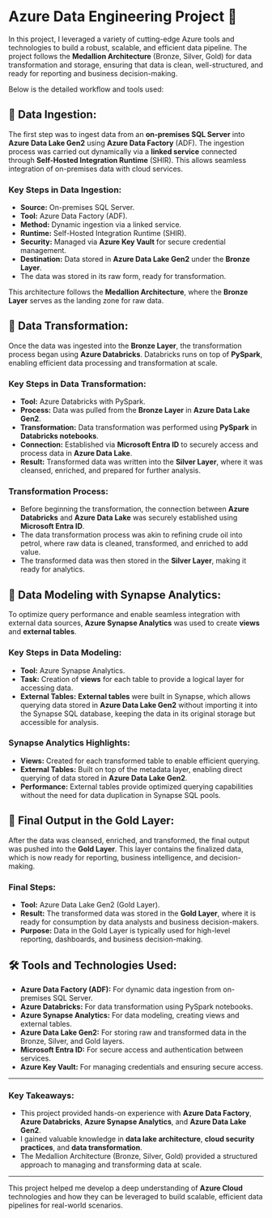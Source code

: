 # Azure Data Engineering Project 🚀

In this project, I leveraged a variety of cutting-edge Azure tools and technologies to build a robust, scalable, and efficient data pipeline. The project follows the **Medallion Architecture** (Bronze, Silver, Gold) for data transformation and storage, ensuring that data is clean, well-structured, and ready for reporting and business decision-making.

Below is the detailed workflow and tools used:

## 🔹 **Data Ingestion:**
The first step was to ingest data from an **on-premises SQL Server** into **Azure Data Lake Gen2** using **Azure Data Factory** (ADF). The ingestion process was carried out dynamically via a **linked service** connected through **Self-Hosted Integration Runtime** (SHIR). This allows seamless integration of on-premises data with cloud services.

### Key Steps in Data Ingestion:
- **Source:** On-premises SQL Server.
- **Tool:** Azure Data Factory (ADF).
- **Method:** Dynamic ingestion via a linked service.
- **Runtime:** Self-Hosted Integration Runtime (SHIR).
- **Security:** Managed via **Azure Key Vault** for secure credential management.
- **Destination:** Data stored in **Azure Data Lake Gen2** under the **Bronze Layer**.
- The data was stored in its raw form, ready for transformation.

This architecture follows the **Medallion Architecture**, where the **Bronze Layer** serves as the landing zone for raw data.

## 🔹 **Data Transformation:**
Once the data was ingested into the **Bronze Layer**, the transformation process began using **Azure Databricks**. Databricks runs on top of **PySpark**, enabling efficient data processing and transformation at scale.

### Key Steps in Data Transformation:
- **Tool:** Azure Databricks with PySpark.
- **Process:** Data was pulled from the **Bronze Layer** in **Azure Data Lake Gen2**.
- **Transformation:** Data transformation was performed using **PySpark** in **Databricks notebooks**.
- **Connection:** Established via **Microsoft Entra ID** to securely access and process data in **Azure Data Lake**.
- **Result:** Transformed data was written into the **Silver Layer**, where it was cleansed, enriched, and prepared for further analysis.

### Transformation Process:
- Before beginning the transformation, the connection between **Azure Databricks** and **Azure Data Lake** was securely established using **Microsoft Entra ID**.
- The data transformation process was akin to refining crude oil into petrol, where raw data is cleaned, transformed, and enriched to add value.
- The transformed data was then stored in the **Silver Layer**, making it ready for analytics.

## 🔹 **Data Modeling with Synapse Analytics:**
To optimize query performance and enable seamless integration with external data sources, **Azure Synapse Analytics** was used to create **views** and **external tables**. 

### Key Steps in Data Modeling:
- **Tool:** Azure Synapse Analytics.
- **Task:** Creation of **views** for each table to provide a logical layer for accessing data.
- **External Tables:** **External tables** were built in Synapse, which allows querying data stored in **Azure Data Lake Gen2** without importing it into the Synapse SQL database, keeping the data in its original storage but accessible for analysis.

### Synapse Analytics Highlights:
- **Views:** Created for each transformed table to enable efficient querying.
- **External Tables:** Built on top of the metadata layer, enabling direct querying of data stored in **Azure Data Lake Gen2**.
- **Performance:** External tables provide optimized querying capabilities without the need for data duplication in Synapse SQL pools.

## 🔹 **Final Output in the Gold Layer:**
After the data was cleansed, enriched, and transformed, the final output was pushed into the **Gold Layer**. This layer contains the finalized data, which is now ready for reporting, business intelligence, and decision-making.

### Final Steps:
- **Tool:** Azure Data Lake Gen2 (Gold Layer).
- **Result:** The transformed data was stored in the **Gold Layer**, where it is ready for consumption by data analysts and business decision-makers.
- **Purpose:** Data in the Gold Layer is typically used for high-level reporting, dashboards, and business decision-making.

## 🛠 **Tools and Technologies Used:**
- **Azure Data Factory (ADF):** For dynamic data ingestion from on-premises SQL Server.
- **Azure Databricks:** For data transformation using PySpark notebooks.
- **Azure Synapse Analytics:** For data modeling, creating views and external tables.
- **Azure Data Lake Gen2:** For storing raw and transformed data in the Bronze, Silver, and Gold layers.
- **Microsoft Entra ID:** For secure access and authentication between services.
- **Azure Key Vault:** For managing credentials and ensuring secure access.

---

### **Key Takeaways:**
- This project provided hands-on experience with **Azure Data Factory**, **Azure Databricks**, **Azure Synapse Analytics**, and **Azure Data Lake Gen2**.
- I gained valuable knowledge in **data lake architecture**, **cloud security practices**, and **data transformation**.
- The Medallion Architecture (Bronze, Silver, Gold) provided a structured approach to managing and transforming data at scale.

---

This project helped me develop a deep understanding of **Azure Cloud** technologies and how they can be leveraged to build scalable, efficient data pipelines for real-world scenarios.
